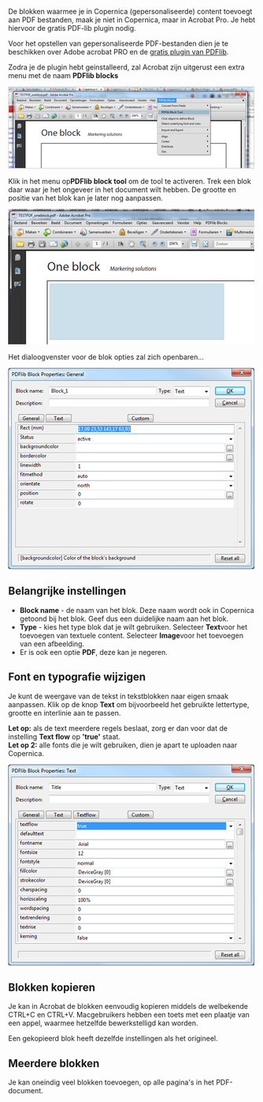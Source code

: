 De blokken waarmee je in Copernica (gepersonaliseerde) content toevoegt
aan PDF bestanden, maak je niet in Copernica, maar in Acrobat Pro. Je
hebt hiervoor de gratis PDF-lib plugin nodig.

Voor het opstellen van gepersonaliseerde PDF-bestanden dien je te
beschikken over Adobe acrobat PRO en de [gratis plugin van
PDFlib](http://www.pdflib.com/download/pdflib-family/block-plugin-50/).

Zodra je de plugin hebt geinstalleerd, zal Acrobat zijn uitgerust een
extra menu met de naam **PDFlib blocks**

![](../images/acrobat-menu.png)

Klik in het menu op**PDFlib block tool** om de tool te activeren. Trek
een blok daar waar je het ongeveer in het document wilt hebben. De
grootte en positie van het blok kan je later nog aanpassen.

![](../images/maakpdfblok.png)

Het dialoogvenster voor de blok opties zal zich openbaren...

![](../images/blockeditro.png)

Belangrijke instellingen
------------------------

-   **Block name** - de naam van het blok. Deze naam wordt ook in
    Copernica getoond bij het blok. Geef dus een duidelijke naam aan het
    blok.
-   **Type** - kies het type blok dat je wilt gebruiken. Selecteer
    **Text**voor het toevoegen van textuele content. Selecteer
    **Image**voor het toevoegen van een afbeelding.
-   Er is ook een optie **PDF**, deze kan je negeren.

Font en typografie wijzigen
---------------------------

Je kunt de weergave van de tekst in tekstblokken naar eigen smaak
aanpassen. Klik op de knop **Text** om bijvoorbeeld het gebruikte
lettertype, grootte en interlinie aan te passen.

**Let op:** als de text meerdere regels beslaat, zorg er dan voor dat de
instelling **Text flow** op **'true'** staat. \
 **Let op 2:** alle fonts die je wilt gebruiken, dien je apart te
uploaden naar Copernica.

![](../images/textflowd.png)

Blokken kopieren
----------------

Je kan in Acrobat de blokken eenvoudig kopieren middels de welbekende
CTRL+C en CTRL+V. Macgebruikers hebben een toets met een plaatje van een
appel, waarmee hetzelfde bewerkstelligd kan worden.

Een gekopieerd blok heeft dezelfde instellingen als het origineel.

Meerdere blokken
----------------

Je kan oneindig veel blokken toevoegen, op alle pagina's in het
PDF-document.
